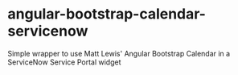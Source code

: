 # angular-bootstrap-calendar-servicenow
Simple wrapper to use Matt Lewis' Angular Bootstrap Calendar in a ServiceNow Service Portal widget
